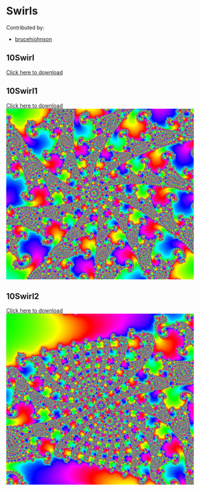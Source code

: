 # Swirls

Contributed by:

- [brucehjohnson](https://github.com/brucehjohnson)

## 10Swirl

<a href="10Swirl.mandart" download="10Swirl.mandart">Click here to download</a><br>

## 10Swirl1

<a href="10Swirl1.mandart" download="10Swirl1.mandart">Click here to download</a><br>
!["10Swirl1"](10Swirl1.png)

## 10Swirl2

<a href="10Swirl2.mandart" download="10Swirl2.mandart">Click here to download</a><br>
!["10Swirl2"](10Swirl2.png)
